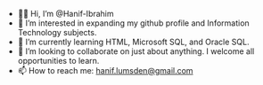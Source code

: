 - 👋🏾 Hi, I’m @Hanif-Ibrahim
- 👀 I’m interested in expanding my github profile and Information Technology subjects.
- 🌱 I’m currently learning HTML, Microsoft SQL, and Oracle SQL.
- 💞️ I’m looking to collaborate on just about anything. I welcome all opportunities to learn.
- 📫 How to reach me: hanif.lumsden@gmail.com

<!---
Hanif-Ibrahim/Hanif-Ibrahim is a ✨ special ✨ repository because its `README.md` (this file) appears on your GitHub profile.
You can click the Preview link to take a look at your changes.
--->
